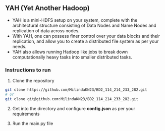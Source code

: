 ## YAH (Yet Another Hadoop)

* YAH is a mini-HDFS setup on your system, complete with the architectural structure consisting of Data Nodes and Name Nodes and replication of data across nodes. 
* With YAH, one can possess finer control over your data blocks and their replication, and allow you to create a distributed file system as per your needs. 
* YAH also allows running Hadoop like jobs to break down computationally heavy tasks into smaller distributed tasks.

### Instructions to run

1. Clone the repository
```bash
git clone https://github.com/MilindaKN23/BD2_114_214_233_282.git
# or
git clone git@github.com:MilindaKN23/BD2_114_214_233_282.git
``` 

2. Get into the directory and configure **config.json** as per your requirements

3. Run the main.py file


